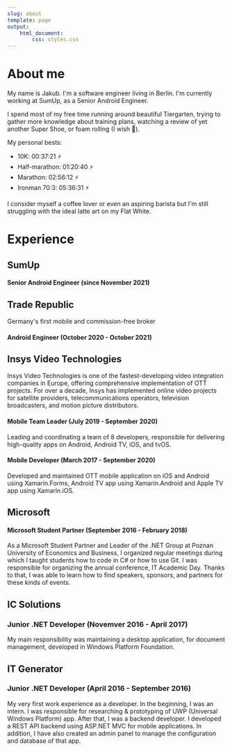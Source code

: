 ```yaml
---
slug: about
template: page
output:
    html_document:
        css: styles.css
---
```


<style>
    h1 {
        border-bottom-width: 0px;
    }
</style>

# About me

My name is Jakub. I'm a software engineer living in Berlin. I'm currently working at SumUp, as a Senior Android Engineer.

I spend most of my free time running around beautiful Tiergarten, trying to gather more knowledge about training plans, watching a review of yet another Super Shoe, or foam rolling (I wish 🥲).

My personal bests:
- 10K:              00:37:21 ⚡️
- Half-marathon:    01:20:40 ⚡️
- Marathon:         02:56:12 ⚡️
- Ironman 70:3:     05:36:31 ⚡️

I consider myself a coffee lover or even an aspiring barista but I'm still struggling with the ideal latte art on my Flat White. 

# Experience

## SumUp

#### Senior Android Engineer (since November 2021)

## Trade Republic
Germany's first mobile and commission-free broker

#### Android Engineer (October 2020 - October 2021)

## Insys Video Technologies
Insys Video Technologies is one of the fastest-developing video integration companies in Europe, offering comprehensive implementation of OTT projects. For over a decade, Insys has implemented online video projects for satellite providers, telecommunications operators, television broadcasters, and motion picture distributors.

#### Mobile Team Leader (July 2019 - September 2020)
Leading and coordinating a team of 8 developers, responsible for delivering high-quality apps on Android, Android TV, iOS, and tvOS.

#### Mobile Developer (March 2017 - September 2020)
Developed and maintained OTT mobile application on iOS and Android using Xamarin.Forms, Android TV app using Xamarin.Android and Apple TV app using Xamarin.iOS.

## Microsoft

#### Microsoft Student Partner (September 2016 - February 2018)
As a Microsoft Student Partner and Leader of the .NET Group at Poznan University of Economics and Business, I organized regular meetings during which I taught students how to code in C# or how to use Git. I was responsible for organizing the annual conference, IT Academic Day. Thanks to that, I was able to learn how to find speakers, sponsors, and partners for these kinds of events.

## IC Solutions

### Junior .NET Developer (Novemver 2016 - April 2017)
My main responsibility was maintaining a desktop application, for document management, developed in Windows Platform Foundation.

## IT Generator

### Junior .NET Developer (April 2016 - September 2016)
My very first work experience as a developer. In the beginning, I was an intern. I was responsible for researching & prototyping of UWP (Universal Windows Platform) app. After that, I was a backend developer. I developed a REST API backend using ASP.NET MVC for mobile applications. In addition, I have also created an admin panel to manage the configuration and database of that app.
